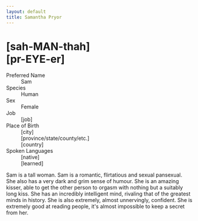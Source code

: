 ```yaml
---
layout: default
title: Samantha Pryor
---
```

# [sah-MAN-thah]<br>[pr-EYE-er]
<dl>
<dt>Preferred Name</dt>
<dd>Sam</dd>
<dt>Species</dt>
<dd>Human</dd>
<dt>Sex</dt>
<dd>Female</dd>
<dt>Job</dt>
<dd>[job]</dd>
<dt>Place of Birth</dt>
<dd>[city]</dd>
<dd>[province/state/county/etc.]</dd>
<dd>[country]</dd>
<dt>Spoken Languages</dt>
<dd>[native]</dd>
<dd>[learned]</dd>
</dl>

Sam is a tall woman. Sam is a romantic, flirtatious and sexual pansexual.  She also has a very dark and grim sense of humour. She is an amazing kisser, able to get the other person to orgasm with nothing but a suitably long kiss. She has an incredibly intelligent mind, rivaling that of the greatest minds in history. She is also extremely, almost unnervingly, confident. She is extremely good at reading people, it's almost impossible to keep a secret from her.
